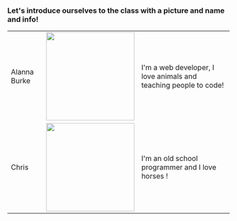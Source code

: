 <h3> Let's introduce ourselves to the class with a picture and name and info!</h3>

<table>
  <tr>
	<td> Alanna Burke</td>
	    <td><img src = "photos/alanna-burke-headshot-med.png" width = "200px"></td>
    <td>I'm a web developer, I love animals and teaching people to code!</td>

  </tr>

  <tr>
	<td> Chris </td>
	    <td><img src = "photos/Chris.jpg" width = "200px"></td>
    <td>I'm an old school programmer and I love horses !</td>

  </tr>



</table>
